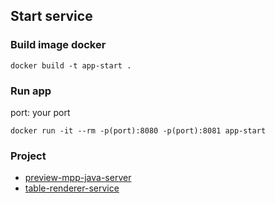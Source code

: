 ## Start service

### Build image docker
```
docker build -t app-start .
```

### Run app
port: your port
```
docker run -it --rm -p(port):8080 -p(port):8081 app-start
```

### Project 
- [preview-mpp-java-server](https://github.com/tunghoang/preview-mpp-java-server.git)
- [table-renderer-service](https://github.com/trung24012001/table-renderer-service.git)

